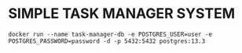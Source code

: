 # SIMPLE TASK MANAGER SYSTEM
```docker run --name task-manager-db -e POSTGRES_USER=user -e POSTGRES_PASSWORD=password -d -p 5432:5432 postgres:13.3```


